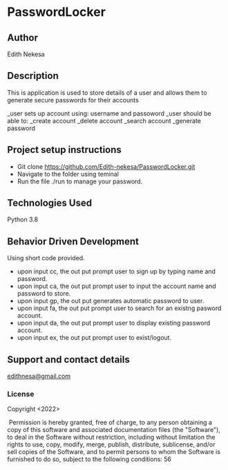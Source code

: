 # PasswordLocker 
## **Author**
Edith Nekesa
## Description
This is application is used to store details of a user and allows them to generate secure passwords for their accounts

_user sets up account using: username and passoword
_user should be able to:
_create account
_delete account
_search account
_generate password
## Project setup instructions

- Git clone https://github.com/Edith-nekesa/PasswordLocker.git
- Navigate to the folder using teminal
- Run the file ./run to manage your password.

## Technologies Used

Python 3.8
## Behavior Driven Development
Using short code provided.
- upon input cc, the out put prompt user to sign up by typing name and password.
- upon input ca, the out put prompt user to input the account name and password to store.
- upon input gp, the out put generates automatic password to user.
- upon input fa, the out put prompt user to search for an existng pasword account.
- upon input da, the out put prompt user to display existing password account.
- upon input ex, the out put prompt user to exist/logout.

## Support and contact details
edithnesa@gmail.com 
### License
Copyright <2022> <Edith Nekesa>

​
Permission is hereby granted, free of charge, to any person obtaining a copy of this software and associated documentation files (the "Software"), to deal in the Software without restriction, including without limitation the rights to use, copy, modify, merge, publish, distribute, sublicense, and/or sell copies of the Software, and to permit persons to whom the Software is furnished to do so, subject to the following conditions:
56
